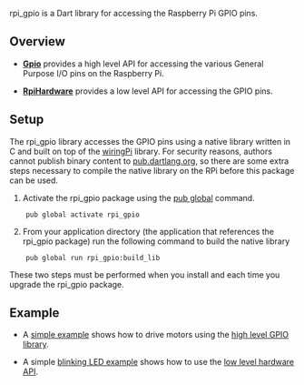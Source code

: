 rpi_gpio is a Dart library for accessing the Raspberry Pi GPIO pins.

## Overview

 * [__Gpio__](lib/rpi_gpio.dart) provides a high level API for accessing
   the various General Purpose I/O pins on the Raspberry Pi.
 
 * [__RpiHardware__](lib/rpi_hardware.dart) provides a low level API
   for accessing the GPIO pins.

## Setup

The rpi_gpio library accesses the GPIO pins using a native library written
in C and built on top of the [wiringPi](http://wiringpi.com/) library.
For security reasons, authors cannot publish binary content
to [pub.dartlang.org](https://pub.dartlang.org/), so there are some extra
steps necessary to compile the native library on the RPi before this package
can be used.

1) Activate the rpi_gpio package using the
[pub global](https://www.dartlang.org/tools/pub/cmd/pub-global.html) command.
```
    pub global activate rpi_gpio
```

2) From your application directory (the application that references
the rpi_gpio package) run the following command to build the native library
```
    pub global run rpi_gpio:build_lib
```

These two steps must be performed when you install and each time you upgrade
the rpi_gpio package.

## Example

 * A [simple example](example/pwm_motor_sample.dart) shows how to drive
   motors using the [high level GPIO library](lib/rpi_gpio.dart).
 
 * A simple [blinking LED example](example/hardware_blink_sample.dart)
   shows how to use the [low level hardware API](lib/rpi_hardware.dart).